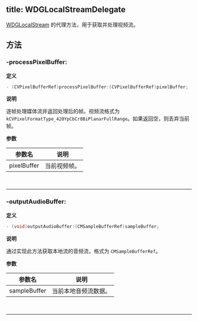 title: WDGLocalStreamDelegate
---

[WDGLocalStream](/conversation/iOS/api/WDGLocalStream.html) 的代理方法，用于获取并处理视频流。

## 方法

### -processPixelBuffer:

**定义**

```objectivec
- (CVPixelBufferRef)processPixelBuffer:(CVPixelBufferRef)pixelBuffer;
```

**说明**

逐帧处理媒体流并返回处理后的帧。视频流格式为 `kCVPixelFormatType_420YpCbCr8BiPlanarFullRange`。如果返回空，则丢弃当前帧。

**参数**

参数名             | 说明
------------------|------------------
pixelBuffer       | 当前视频帧。

</br>

---

### -outputAudioBuffer:

**定义**

```objectivec
- (void)outputAudioBuffer:(CMSampleBufferRef)sampleBuffer;
```

**说明**

通过实现此方法获取本地流的音频流，格式为 `CMSampleBufferRef`。

**参数**

参数名             | 说明
------------------|------------------
sampleBuffer      | 当前本地音频流数据。

</br>

---
